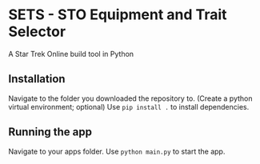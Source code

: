 # SETS - STO Equipment and Trait Selector
A Star Trek Online build tool in Python

## Installation
Navigate to the folder you downloaded the repository to. (Create a python virtual environment; optional)
Use `pip install .` to install dependencies.

## Running the app
Navigate to your apps folder.
Use `python main.py` to start the app.

